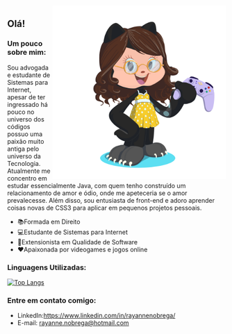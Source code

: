 <img src="https://github.com/rayannenobrega/rayannenobrega/blob/main/my-octocat.png" max-width="400px" width="400px" align="right"/>

## Olá!

### Um pouco sobre mim:

Sou advogada e estudante de Sistemas para Internet, apesar de ter ingressado há pouco no universo dos códigos possuo uma paixão muito antiga pelo universo da Tecnologia. Atualmente me concentro em estudar essencialmente Java, com quem tenho construído um relacionamento de amor e ódio, onde me apeteceria se o amor prevalecesse. Além disso, sou entusiasta de front-end e adoro aprender coisas novas de CSS3 para aplicar em pequenos projetos pessoais.



- 📚Formada em Direito
- 💻Estudante de Sistemas para Internet
- 🔧Extensionista em Qualidade de Software
- ♥️Apaixonada por videogames e jogos online



### Linguagens Utilizadas:

<!--[![Estatísticas](https://github-readme-stats.vercel.app/api?username=&include_all_commits=true&hide=issues&hide_rank=true&count_private=true&show_icons=true&hide_border=true&theme=radical)](https://github.com/raynnenobrega/github-readme-stats)-->
[![Top Langs](https://github-readme-stats.vercel.app/api/top-langs/?username=rayannenobrega&count_private=true&langs_count=7&hide=php&layout=compact&hide_border=true&theme=default)](https://github.com/rayannenobrega/github-readme-stats)

### Entre em contato comigo:

- LinkedIn:https://www.linkedin.com/in/rayannenobrega/
- E-mail: rayanne.nobrega@hotmail.com

